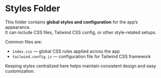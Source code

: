 # Styles Folder

This folder contains **global styles and configuration** for the app’s appearance.  
It can include CSS files, Tailwind CSS config, or other style-related setups.

Common files are:

- `index.css` — global CSS rules applied across the app  
- `tailwind.config.js` — configuration file for Tailwind CSS framework  

Keeping styles centralized here helps maintain consistent design and easy customization.
